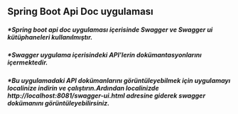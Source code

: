 ## Spring Boot Api Doc uygulaması

##### *Spring boot api doc uygulaması içerisinde Swagger ve Swagger ui kütüphaneleri kullanılmıştır.
##### *Swagger uygulama içerisindeki API'lerin dokümantasyonlarını içermektedir.
##### *Bu uygulamadaki API dokümanlarını görüntüleyebilmek için uygulamayı localinize indirin ve çalıştırın.Ardından localinizde http://localhost:8081/swagger-ui.html adresine giderek swagger dokümanını görüntüleyebilirsiniz.